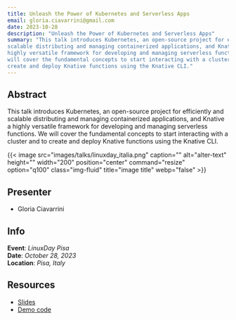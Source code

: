 ```yaml
---
title: Unleash the Power of Kubernetes and Serverless Apps
email: gloria.ciavarrini@gmail.com
date: 2023-10-28
description: "Unleash the Power of Kubernetes and Serverless Apps"
summary: "This talk introduces Kubernetes, an open-source project for efficiently and
scalable distributing and managing containerized applications, and Knative a
highly versatile framework for developing and managing serverless functions. We
will cover the fundamental concepts to start interacting with a cluster and to
create and deploy Knative functions using the Knative CLI."
---
```



## Abstract
This talk introduces Kubernetes, an open-source project for efficiently and
scalable distributing and managing containerized applications, and Knative a
highly versatile framework for developing and managing serverless functions. We
will cover the fundamental concepts to start interacting with a cluster and to
create and deploy Knative functions using the Knative CLI.


{{< image src="images/talks/linuxday_italia.png" caption="" alt="alter-text" height="" width="200" position="center" command="resize" option="q100" class="img-fluid" title="image title"  webp="false" >}}

## Presenter
* Gloria Ciavarrini

## Info

**Event**: _LinuxDay Pisa_\
**Date**: _October 28, 2023_\
**Location**: _Pisa, Italy_

## Resources

* [Slides](https://github.com/gciavarrini/linuxday-2023/blob/main/kubernetes/slides/KubernetesAndServerlessApps.pdf)
* [Demo code](https://github.com/gciavarrini/linuxday-2023/tree/main/kubernetes)
